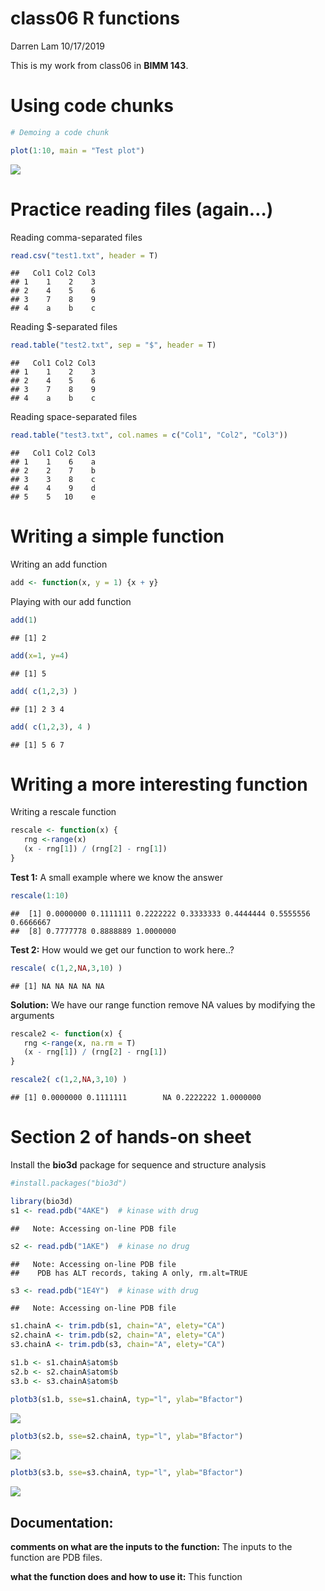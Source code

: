 class06 R functions
================
Darren Lam
10/17/2019

This is my work from class06 in **BIMM 143**.

# Using code chunks

``` r
# Demoing a code chunk

plot(1:10, main = "Test plot")
```

![](class06_files/figure-gfm/unnamed-chunk-1-1.png)<!-- -->

# Practice reading files (again…)

Reading comma-separated files

``` r
read.csv("test1.txt", header = T)
```

    ##   Col1 Col2 Col3
    ## 1    1    2    3
    ## 2    4    5    6
    ## 3    7    8    9
    ## 4    a    b    c

Reading $-separated files

``` r
read.table("test2.txt", sep = "$", header = T)
```

    ##   Col1 Col2 Col3
    ## 1    1    2    3
    ## 2    4    5    6
    ## 3    7    8    9
    ## 4    a    b    c

Reading space-separated files

``` r
read.table("test3.txt", col.names = c("Col1", "Col2", "Col3"))
```

    ##   Col1 Col2 Col3
    ## 1    1    6    a
    ## 2    2    7    b
    ## 3    3    8    c
    ## 4    4    9    d
    ## 5    5   10    e

# Writing a simple function

Writing an add function

``` r
add <- function(x, y = 1) {x + y}
```

Playing with our add function

``` r
add(1)
```

    ## [1] 2

``` r
add(x=1, y=4)
```

    ## [1] 5

``` r
add( c(1,2,3) )
```

    ## [1] 2 3 4

``` r
add( c(1,2,3), 4 )
```

    ## [1] 5 6 7

# Writing a more interesting function

Writing a rescale function

``` r
rescale <- function(x) {
   rng <-range(x)
   (x - rng[1]) / (rng[2] - rng[1])
}
```

**Test 1:** A small example where we know the
    answer

``` r
rescale(1:10)
```

    ##  [1] 0.0000000 0.1111111 0.2222222 0.3333333 0.4444444 0.5555556 0.6666667
    ##  [8] 0.7777778 0.8888889 1.0000000

**Test 2:** How would we get our function to work here..?

``` r
rescale( c(1,2,NA,3,10) )
```

    ## [1] NA NA NA NA NA

**Solution:** We have our range function remove NA values by modifying
the arguments

``` r
rescale2 <- function(x) {
   rng <-range(x, na.rm = T)
   (x - rng[1]) / (rng[2] - rng[1])
}

rescale2( c(1,2,NA,3,10) )
```

    ## [1] 0.0000000 0.1111111        NA 0.2222222 1.0000000

# Section 2 of hands-on sheet

Install the **bio3d** package for sequence and structure analysis

``` r
#install.packages("bio3d")
```

``` r
library(bio3d)
s1 <- read.pdb("4AKE")  # kinase with drug
```

    ##   Note: Accessing on-line PDB file

``` r
s2 <- read.pdb("1AKE")  # kinase no drug
```

    ##   Note: Accessing on-line PDB file
    ##    PDB has ALT records, taking A only, rm.alt=TRUE

``` r
s3 <- read.pdb("1E4Y")  # kinase with drug
```

    ##   Note: Accessing on-line PDB file

``` r
s1.chainA <- trim.pdb(s1, chain="A", elety="CA")
s2.chainA <- trim.pdb(s2, chain="A", elety="CA")
s3.chainA <- trim.pdb(s3, chain="A", elety="CA")

s1.b <- s1.chainA$atom$b
s2.b <- s2.chainA$atom$b
s3.b <- s3.chainA$atom$b

plotb3(s1.b, sse=s1.chainA, typ="l", ylab="Bfactor")
```

![](class06_files/figure-gfm/unnamed-chunk-12-1.png)<!-- -->

``` r
plotb3(s2.b, sse=s2.chainA, typ="l", ylab="Bfactor")
```

![](class06_files/figure-gfm/unnamed-chunk-12-2.png)<!-- -->

``` r
plotb3(s3.b, sse=s3.chainA, typ="l", ylab="Bfactor")
```

![](class06_files/figure-gfm/unnamed-chunk-12-3.png)<!-- -->

## Documentation:

**comments on what are the inputs to the function:** The inputs to the
function are PDB files.

**what the function does and how to use it:** This function
